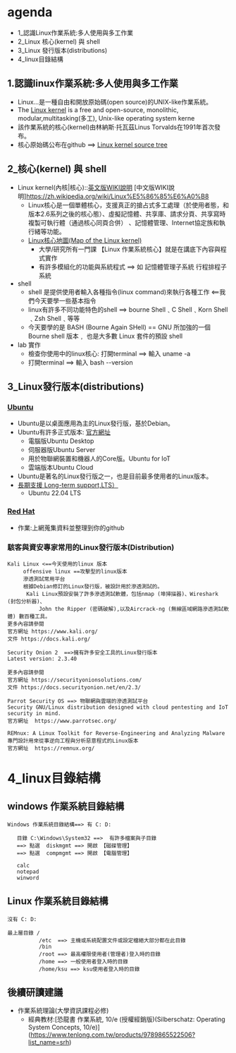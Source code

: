 
# agenda

- 1_認識Linux作業系統:多人使用與多工作業
- 2_Linux 核心(kernel) 與 shell
- 3_Linux 發行版本(distributions)
- 4_linux目錄結構

## 1.認識linux作業系統:多人使用與多工作業
- Linux…是一種自由和開放原始碼(open source)的UNIX-like作業系統。
- The [Linux kernel](https://en.wikipedia.org/wiki/Linux_kernel) is a free and open-source, monolithic, modular,multitasking(多工), Unix-like operating system kerne
- 該作業系統的核心(kernel)由林納斯·托瓦茲Linus Torvalds在1991年首次發布。
- 核心原始碼公布在github ==> [Linux kernel source tree](https://github.com/torvalds/linux)

## 2_核心(kernel) 與 shell

- Linux kernel(內核|核心)::[英文版WIKI說明](https://en.wikipedia.org/wiki/Linux_kernel) [中文版WIKI說明]https://zh.wikipedia.org/wiki/Linux%E5%86%85%E6%A0%B8
  - Linux核心是一個單體核心，支援真正的搶占式多工處理（於使用者態，和版本2.6系列之後的核心態）、虛擬記憶體、共享庫、請求分頁、共享寫時複製可執行體（通過核心同頁合併）
、記憶體管理、Internet協定族和執行緒等功能。
  - [Linux核心地圖(Map of the Linux kernel)](https://makelinux.github.io/kernel/map/) 
    - 大學/研究所有一門課 【Linux 作業系統核心】就是在講底下內容與程式實作
    - 有許多模組化的功能與系統程式 ==> 如 記憶體管理子系統   行程排程子系統
- shell
  - shell 是提供使用者輸入各種指令(linux command)來執行各種工作 <==我們今天要學一些基本指令
  - linux有許多不同功能特色的shell ==> bourne Shell﹑C Shell﹑Korn Shell﹑Zsh Shell﹑等等
  - 今天要學的是 BASH (Bourne Again SHell) == GNU 所加強的一個 Bourne shell 版本﹐ 也是大多數 Linux 套件的預設 shell 
- lab 實作
  - 檢查你使用中的linux核心: 打開terminal  ==> 輸入 uname -a
  - 打開terminal  ==> 輸入 bash --version

## 3_Linux發行版本(distributions)

### [Ubuntu](https://zh.wikipedia.org/zh-tw/Ubuntu)
- Ubuntu是以桌面應用為主的Linux發行版，基於Debian。
- Ubuntu有許多正式版本: [官方網址](https://ubuntu.com/#download)
  - 電腦版Ubuntu Desktop
  - 伺服器版Ubuntu Server
  - 用於物聯網裝置和機器人的Core版。Ubuntu for IoT
  - 雲端版本Ubuntu Cloud
- Ubuntu是著名的Linux發行版之一，也是目前最多使用者的Linux版本。
- [長期支援 Long-term support,LTS）](https://zh.wikipedia.org/zh-tw/%E9%95%B7%E6%9C%9F%E6%94%AF%E6%8F%B4)
  - Ubuntu 22.04 LTS

### [Red Hat](https://www.redhat.com/en)
- 作業:上網蒐集資料並整理到你的github

### 駭客與資安專家常用的Linux發行版本(Distribution)
```
Kali Linux <==今天使用的linux 版本 
     offensive linux ==攻擊型的linux版本
     滲透測試常用平台
     根據Debian修訂的Linux發行版，被設計用於滲透測試的。
      Kali Linux預設安裝了許多滲透測試軟體，包括nmap (埠掃描器)、Wireshark (封包分析器)、
          John the Ripper (密碼破解),以及Aircrack-ng (無線區域網路滲透測試軟體) 數百種工具。 
更多內容請參閱
官方網址 https://www.kali.org/
文件 https://docs.kali.org/
```
```
Security Onion 2  ==>擁有許多安全工具的Linux發行版本
Latest version: 2.3.40

更多內容請參閱
官方網址 https://securityonionsolutions.com/
文件 https://docs.securityonion.net/en/2.3/
```

```
Parrot Security OS ==> 物聯網與雲端的滲透測試平台
Security GNU/Linux distribution designed with cloud pentesting and IoT security in mind.
官方網址  https://www.parrotsec.org/
```
```
REMnux: A Linux Toolkit for Reverse-Engineering and Analyzing Malware
專門設計用來從事逆向工程與分析惡意程式的Linux版本
官方網址  https://remnux.org/
```

# 4_linux目錄結構
## windows 作業系統目錄結構
```
Windows 作業系統目錄結構==> 有 C: D:

   目錄 C:\Windows\System32 ==>  有許多檔案與子目錄  
   ==> 點選  diskmgmt ==> 開啟 【磁碟管理】 
   ==> 點選  compmgmt ==> 開啟 【電腦管理】    
   
   calc
   notepad
   winword
```
## Linux 作業系統目錄結構 
```
沒有 C: D:

最上層目錄 /
          /etc  ==> 主機或系統配置文件或設定檔絕大部分都在此目錄
          /bin
          /root ==> 最高權限使用者(管理者)登入時的目錄
          /home ==> 一般使用者登入時的目錄
          /home/ksu ==> ksu使用者登入時的目錄   
```

## 後續研讀建議
- 作業系統理論(大學資訊課程必修)
  - 經典教材:[恐龍書  作業系統, 10/e (授權經銷版)(Silberschatz: Operating System Concepts, 10/e)] (https://www.tenlong.com.tw/products/9789865522506?list_name=srh)
